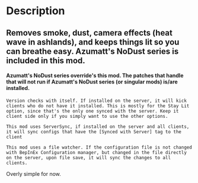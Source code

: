 # Description

## Removes smoke, dust, camera effects (heat wave in ashlands), and keeps things lit so you can breathe easy. Azumatt's NoDust series is included in this mod.
#### Azumatt's NoDust series override's this mod. The patches that handle that will not run if Azumatt's NoDust series (or singular mods) is/are installed.

`Version checks with itself. If installed on the server, it will kick clients who do not have it installed. This is mostly for the Stay Lit option, since that's the only one synced with the server. Keep it client side only if you simply want to use the other options.`

`This mod uses ServerSync, if installed on the server and all clients, it will sync configs that have the [Synced with Server] tag to the client`

`This mod uses a file watcher. If the configuration file is not changed with BepInEx Configuration manager, but changed in the file directly on the server, upon file save, it will sync the changes to all clients.`

Overly simple for now.